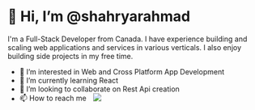 <h1>👋 Hi, I’m @shahryarahmad</h1>

<p>I'm a Full-Stack Developer from Canada. I have experience building and scaling web applications and services in various verticals. I also enjoy building side projects in my free time.</p>
    
 - 👀 I’m interested in Web and Cross Platform App Development
 - 🌱 I’m currently learning React
 - 💞️ I’m looking to collaborate on Rest Api creation
 - <span style= "vertical-align:middle; display:inline;vertical-align:middle;">📫 How to reach me</span>&emsp;<a href = "https://linkedin.com/in/shahryar-ahmad/" style=" text-decoration: none;"><img src="https://img.shields.io/badge/Linkedin-Shahryar Ahmad-blue"></a>


